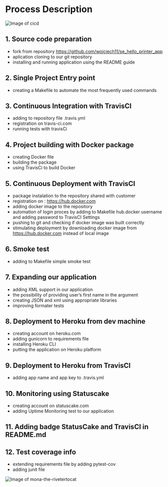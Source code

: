 # Process Description
![Image of cicd](https://www.sparkpost.com/wp-content/uploads/2017/01/Dev-Ops_800x300-01.png)
## 1. Source code preparation
- fork from repository https://github.com/wojciech11/se_hello_printer_app
- aplication cloning to our git repository
- installing and running application using the README guide

## 2. Single Project Entry point
- creating a Makefile to automate the most frequently used commands

## 3. Continuous Integration with TravisCI
- adding to repository file .travis.yml
- registration on travis-ci.com
- running tests with travisCi

## 4. Project building with Docker package
- creating Docker file
- building the package
- using TravisCi to build Docker

## 5. Continuous Deployment with TravisCI
- package instalation to the repository shared with customer
- registration on : https://hub.docker.com
- adding docker image to the repository
- automation of login proces by adding to Makefile hub.docker username and adding password to TravisCI Settings
- pushing to git and checking if docker image was built correctly
- stimulating deployment by downloading docker image from https://hub.docker.com instead of local image

## 6. Smoke test
- adding to Makefile simple smoke test

## 7. Expanding our application
- adding XML support in our application
- the possibility of providing user’s first name in the argument
- creating JSON and xml using appropriate libraries
- improving formater tests

## 8. Deployment to Heroku from dev machine
- creating account on heroku.com
- adding gunicorn to requirements file
- installing Heroku CLI
- putting the application on Heroku platform

## 9. Deployment to Heroku from TravisCI
- adding app name and app key to .travis.yml

## 10. Monitoring using Statuscake
- creating account on statuscake.com
- adding Uptime Monitoring test to our application

## 11. Adding badge StatusCake  and TravisCI in README.md

## 12. Test coverage info
- extending requirements file by adding pytest-cov
- adding junit file

![Image of mona-the-rivetertocat](https://octodex.github.com/images/mona-the-rivetertocat.png)
